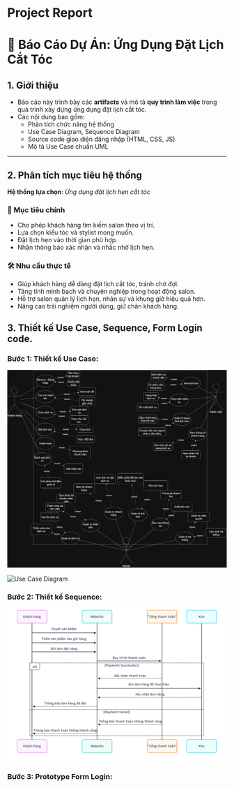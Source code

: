 # Project Report

# 📘 Báo Cáo Dự Án: Ứng Dụng Đặt Lịch Cắt Tóc

## 1. Giới thiệu

- Báo cáo này trình bày các **artifacts** và mô tả **quy trình làm việc** trong quá trình xây dựng ứng dụng đặt lịch cắt tóc.
- Các nội dung bao gồm:
  - Phân tích chức năng hệ thống
  - Use Case Diagram, Sequence Diagram
  - Source code giao diện đăng nhập (HTML, CSS, JS)
  - Mô tả Use Case chuẩn UML

---

## 2. Phân tích mục tiêu hệ thống  

**Hệ thống lựa chọn**: *Ứng dụng đặt lịch hẹn cắt tóc*  

### 🎯 Mục tiêu chính  
- Cho phép khách hàng tìm kiếm salon theo vị trí.  
- Lựa chọn kiểu tóc và stylist mong muốn.  
- Đặt lịch hẹn vào thời gian phù hợp.  
- Nhận thông báo xác nhận và nhắc nhở lịch hẹn.  

### 🛠️ Nhu cầu thực tế  
- Giúp khách hàng dễ dàng đặt lịch cắt tóc, tránh chờ đợi.  
- Tăng tính minh bạch và chuyên nghiệp trong hoạt động salon.  
- Hỗ trợ salon quản lý lịch hẹn, nhân sự và khung giờ hiệu quả hơn.  
- Nâng cao trải nghiệm người dùng, giữ chân khách hàng.  

## 3. Thiết kế Use Case, Sequence, Form Login code.
### Bước 1: Thiết kế Use Case:
![Use Case](../lab%202/UC%20Miniapp.png)

![Use Case Diagram](../lab/lab3/UC.drawio.png)

### Bước 2: Thiết kế Sequence:
![Sequence Diagram](https://raw.githubusercontent.com/091222005minh/CNPM-NHOM-4/main/lab/lab%203/SD-Sequnce%20Diagram.png)
### Bước 3: Prototype Form Login:
